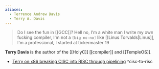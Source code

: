 ```yaml
---
aliases:
  - Terrence Andrew Davis
  - Terry A. Davis
---
```

>Do I see the fun in [[GCC]]? Hell no, I'm a white man I write my own fucking compiler, I'm not a `[big no-no]` like [[Linus Torvalds|Linus]], I'm a professional, I started at tickermaster 19

**Terry Davis** is the author of the [[HolyC]] [[compiler]] and [[TempleOS]].

- [Terry on x86 breaking CISC into RISC through pipelining](https://www.youtube.com/watch?v=wKm8rVaZfqg) ^cisc-to-risc